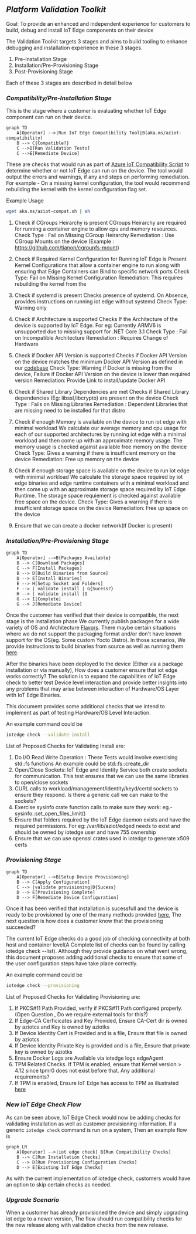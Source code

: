 ## *Platform Validation Toolkit*

Goal: To provide an enhanced and independent experience for customers to build, debug and install IoT Edge components on their device

The Validation Toolkit targets 3 stages and aims to build tooling to enhance debugging and installation experience in these 3 stages.

1. Pre-Installation Stage
2. Installation/Pre-Provisioning Stage
3. Post-Provisioning Stage

Each of these 3 stages are described in detail below

### *Compatibility/Pre-Installation Stage*
This is the stage where a customer is evaluating whether IoT Edge component can run on their device. 

```mermaid
graph TD
    A[Operator] -->|Run IoT Edge Compatibility Tool|B(aka.ms/aziot-compatibility)
    B --> C{Compatible?}
    C -->D[Run Validation Tests]
    C -->E[Remediate Device]
```

These are checks that would run as part of [Azure IoT Compatibility Script](https://github.com/Azure/iotedge/blob/main/platform-validation/scripts/aziot-compatibility.sh) to determine whether or not IoT Edge can run on the device. The tool would output the errors and warnings, if any and steps on performing remediation. For example - On a missing kernel configuration, the tool would recommend rebuilding the kernel with the kernel configuration flag set. 

Example Usage
```sh
wget aka.ms/aziot-compat.sh | sh
```
1. Check if CGroups Heirarchy is present 
CGroups Heirarchy are required for running a container engine to allow cpu and memory resources.
Check Type :  Fail on Missing CGroup Heirarchy
Remediation : Use CGroup Mounts on the device (Example : https://github.com/tianon/cgroupfs-mount) 


2. Check if Required Kernel Configuration for Running IoT Edge is Present
Kernel Configurations that allow a container engine to run along with ensuring that Edge Containers can Bind to specific network ports
Check Type: Fail on Missing Kernel Configuration
Remediation: This requires rebuilding the kernel from the 

3. Check if systemd is present
Checks presence of systemd. On Absence, provides instructions on running iot edge without systemd
Check Type: Warning only

4. Check if Architecture is supported
Checks If the Architecture of the device is supported by IoT Edge. For eg: Currently ARMV6 is unsupported due to missing support for .NET Core 3.1
Check Type : Fail on Incompatible Architecture
Remediation : Requires Change of Hardware

5. Check if Docker API Version is supported
Checks if Docker API Version on the device matches the minimum Docker API Version as defined in our [codebase](https://github.com/Azure/iotedge/blob/main/edgelet/docker-rs/src/apis/configuration.rs#L14)
Check Type: Warning if Docker is missing from the device, Failure if Docker API Version on the device is lower than required version
Remediation: Provide Link to install/update Docker API

6. Check if Shared Library Dependencies are met
Checks if Shared Library dependencies (Eg: libssl,libcrypto) are present on the device
Check Type : Fails on Missing Libraries
Remediation : Dependent Libraries that are missing need to be installed for that distro

7. Check if enough Memory is available on the device to run iot edge with minimal workload
We calculate our average memory and cpu usage for each of our supported architectures by running iot edge with a minimal workload and then come up with an approximate memory usage. The memory usage is checked against available free memory on the device
Check Type: Gives a warning if there is insufficient memory on the device
Remediation: Free up memory on the device

8. Check if enough storage space is available on the device to run iot edge with minimal workload
We calculate the storage space required by iot edge binaries and edge runtime containers with a minimal workload and then come up with an approximate storage space required by IoT Edge Runtime. The storage space requiement is checked against available free space on the device.
Check Type:  Gives a warning if there is insufficient storage space on the device
Remediation: Free up space on the device

9. Ensure that we can create a docker network(If Docker is present)

### *Installation/Pre-Provisioning Stage*

```mermaid
graph TD
    A[Operator] -->B{Packages Available}
    B --> C[Download Packages]
    C --> F[Install Packages]
    B --> D[Build Binaries from Source]
    D --> E[Install Binaries]
    E --> H[Setup Socket and Folders]
    F --> | validate install | G{Sucess?}
    H --> | validate install |G
    G --> I[Complete]
    G --> J[Remediate Device]
```

Once the customer has verified that their device is compatible, the next stage is the installation phase
We currently publish packages for a wide variety of OS and Architecture [Flavors](https://github.com/Azure/azure-iotedge/releases). There maybe certain situations where we do not support the packaging format and/or don't have known support for the OS(eg. Some custom Yocto Distro). In those scenarios, We provide instructions to build binaries from source as well as running them [here](https://github.com/Azure/iotedge/blob/main/edgelet/doc/devguide.md).

After the binaries have been deployed to the device (Either via a package installation or via manually), How does a customer ensure that iot edge works correctly?
The solution is to expand the capabilities of IoT Edge check to better test Device level interaction and provide better insights into any problems that may arise between interaction of Hardware/OS Layer with IoT Edge Binaries.

This document provides some additional checks that we intend to implement as part of testing Hardware/OS Level Interaction. 

An example command could be
```sh
iotedge check --validate-install
```
List of Proposed Checks for Validating Install are:

1. Do I/O Read Write Operation : These Tests would involve exercising std::fs functions
An example could be std::fs::create_dir
2. Open/Close Sockets: IoT Edge and Identity Service both create sockets for communication. This test ensures that we can use the same libraries to open/close sockets
3. CURL calls to workload/management/identity/keyd/certd sockets to ensure they respond. Is there a generic call we can make to the sockets?
4. Exercise sysinfo crate function calls to make sure they work: eg.- sysinfo::set_open_files_limit()
5. Ensure that folders required by the IoT Edge daemon exists and have the required permissions. For eg: /var/lib/aziot/edged needs to exist and should be owned by iotedge user and have 755 ownership
6. Ensure that we can use openssl crates used in iotedge to generate x509 certs

### *Provisioning Stage*

```mermaid
graph TD
    A[Operator] -->B[Setup Device Provisioning]
    B --> C[Apply Configuration]
    C --> |validate provisioning|D{Sucess}
    D --> E[Provisioning Complete]
    D --> F[Remediate Device Configuration]
```   
Once it has been verified that installation is sucessfull and the device is ready to be provisioned by one of the many methods provided [here](aka.ms/iotedge), The next question is how does a customer know that the provisioning succeeded? 

The current IoT Edge checks do a good job of checking connectivity at both host and container level(A Complete list of checks can be found by calling iotedge check --list). Although they provide guidance on what went wrong, this document proposes adding additional checks to ensure that some of the user configuration steps have take place correctly. 

An example command could be
```sh
iotedge check --provisioning
```
List of Proposed Checks for Validating Provisioning are:

1. If PKCS#11 Path Provided, verify if PKCS#11 Path configured properly.(Open Question , Do we require external tools for this?)
2. If Edge-CA Cerficicates and Key Provided, Ensure CA-Cert dir is owned by aziotcs and Key is owned by aziotks
3. If Device Identity Cert is Provided and is a file, Ensure that file is owned by aziotcs
4. If Device Identity Private Key is provided and is a file, Ensure that private key is owned by aziotks
3. Ensure Docker Logs are Available via iotedge logs edgeAgent
4. TPM Related Checks. If TPM is enabled, ensure that Kernel version > 4.12 since tpmr0 does not exist before that. Any additional requirements?
5. If TPM is enabled, Ensure IoT Edge has access to TPM as illustrated [here](https://docs.microsoft.com/en-us/azure/iot-edge/how-to-provision-devices-at-scale-linux-tpm?view=iotedge-2020-11&tabs=physical-device%2Cubuntu) 


### *New IoT Edge Check Flow*
As can be seen above, IoT Edge Check would now be adding checks for validating installation as well as customer provisioning information. If a generic `iotedge check` command is run on a system, Then an example flow is

```mermaid
graph LR
    A[Operator] -->|iot edge check| B[Run Compatibility Checks]
    B --> C[Run Installation Checks]
    C --> D[Run Provisioning Configuration Checks]
    D --> E[Existing IoT Edge Checks]
```  
As with the current implementation of iotedge check, customers would have an option to skip certain checks as needed.

### *Upgrade Scenario*
When a customer has already provisioned the device and simply upgrading iot edge to a newer version, The flow should run compatibility checks for the new release along with validation checks from the new release.


